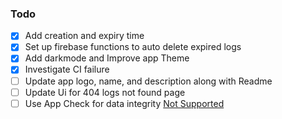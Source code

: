 ### Todo

- [X] Add creation and expiry time
- [X] Set up firebase functions to auto delete expired logs
- [X] Add darkmode and Improve app Theme
- [X] Investigate CI failure
- [ ] Update app logo, name, and description along with Readme
- [ ] Update Ui for 404 logs not found page
- [ ] Use App Check for data integrity [Not Supported](https://firebase.flutter.dev/docs/app-check/default-providers)
